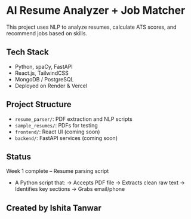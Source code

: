 # AI Resume Analyzer + Job Matcher

This project uses NLP to analyze resumes, calculate ATS scores, and recommend jobs based on skills.

## Tech Stack
- Python, spaCy, FastAPI
- React.js, TailwindCSS
- MongoDB / PostgreSQL
- Deployed on Render & Vercel

## Project Structure
- `resume_parser/`: PDF extraction and NLP scripts
- `sample_resumes/`: PDFs for testing
- `frontend/`: React UI (coming soon)
- `backend/`: FastAPI services (coming soon)

## Status
Week 1 complete – Resume parsing script
- A Python script that:
    -> Accepts PDF file
    -> Extracts clean raw text
    -> Identifies key sections
    -> Grabs email/phone


## Created by Ishita Tanwar
